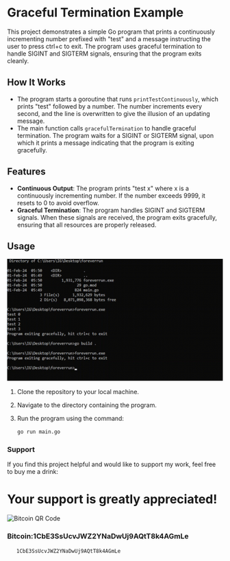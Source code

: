 # Graceful Termination Example

This project demonstrates a simple Go program that prints a continuously incrementing number prefixed with "test" and a message instructing the user to press ctrl+c to exit. The program uses graceful termination to handle SIGINT and SIGTERM signals, ensuring that the program exits cleanly.

## How It Works

- The program starts a goroutine that runs `printTestContinuously`, which prints "test" followed by a number. The number increments every second, and the line is overwritten to give the illusion of an updating message.
- The main function calls `gracefulTermination` to handle graceful termination. The program waits for a SIGINT or SIGTERM signal, upon which it prints a message indicating that the program is exiting gracefully.

## Features

- **Continuous Output**: The program prints "test x" where x is a continuously incrementing number. If the number exceeds 9999, it resets to 0 to avoid overflow.
- **Graceful Termination**: The program handles SIGINT and SIGTERM signals. When these signals are received, the program exits gracefully, ensuring that all resources are properly released.

## Usage
![foreverrun](https://github.com/godevgod/foreverrun/blob/main/foreverrun.gif?raw=true)

1. Clone the repository to your local machine.
2. Navigate to the directory containing the program.
3. Run the program using the command:

   ```bash
   go run main.go

### Support
If you find this project helpful and would like to support my work, feel free to buy me a drink:

# Your support is greatly appreciated!

![Bitcoin QR Code](https://github.com/godevgod/foreverrun/blob/main/1CbE3SsUcvJWZ2YNaDwUj9AQtT8k4AGmLe.png?raw=true)
### Bitcoin:1CbE3SsUcvJWZ2YNaDwUj9AQtT8k4AGmLe
```bash
   1CbE3SsUcvJWZ2YNaDwUj9AQtT8k4AGmLe


